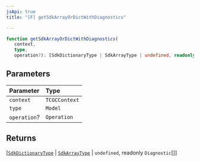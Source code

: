 ```yaml
---
jsApi: true
title: "[F] getSdkArrayOrDictWithDiagnostics"

---
```

```ts
function getSdkArrayOrDictWithDiagnostics(
   context, 
   type, 
   operation?): [SdkDictionaryType | SdkArrayType | undefined, readonly Diagnostic[]]
```

## Parameters

| Parameter | Type |
| :------ | :------ |
| `context` | `TCGCContext` |
| `type` | `Model` |
| `operation`? | `Operation` |

## Returns

[[`SdkDictionaryType`](../interfaces/SdkDictionaryType.md) \| [`SdkArrayType`](../interfaces/SdkArrayType.md) \| `undefined`, readonly `Diagnostic`[]]
